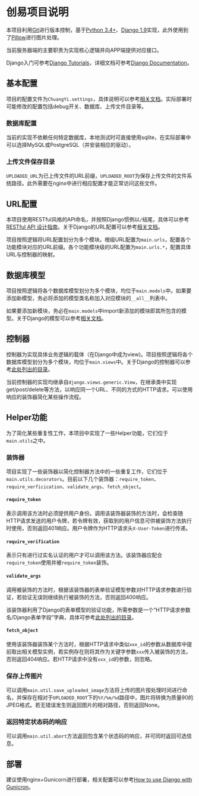 创易项目说明
============
本项目利用[Git](https://git-scm.com/)进行版本控制，基于[Python 3.4+](https://www.python.org/)、[Django 1.9](https://www.djangoproject.com)实现，此外使用到了[Pillow](https://pypi.python.org/pypi/Pillow/)进行图片处理。

当前服务器端的主要职责为实现核心逻辑并向APP端提供对应接口。

Django入门可参考[Django Tutorials](https://docs.djangoproject.com/en/1.9/intro/)，详细文档可参考[Django Documentation](https://docs.djangoproject.com/en/1.9/)。

## 基本配置
项目的配置文件为`ChuangYi.settings`，具体说明可以参考[相关文档](https://docs.djangoproject.com/en/1.9/ref/settings/)。实际部署时可能修改的配置包括debug开关、数据库、上传文件目录等。

### 数据库配置
当前的实现不依赖任何特定数据库，本地测试时可直接使用sqlite，在实际部署中可以选择MySQL或PostgreSQL（并安装相应的驱动）。

### 上传文件保存目录
`UPLOADED_URL`为已上传文件的URL前缀，`UPLOADED_ROOT`为保存上传文件的文件系统路径。此外需要在nginx中进行相应配置才能正常访问这些文件。

## URL配置
本项目使用RESTful风格的API命名，并按照Django惯例以`/`结尾，具体可以参考[RESTful API 设计指南](http://www.ruanyifeng.com/blog/2014/05/restful_api.html)。关于Django的URL配置可以参考[相关文档](https://docs.djangoproject.com/en/1.9/topics/http/urls/)。

项目按照逻辑将URL配置划分为多个模块。根级URL配置为`main.urls`，配置各个功能模块对应的URL前缀。各个功能模块级的URL配置为`main.urls.*`，配置具体URL与控制器的映射。

## 数据库模型
项目按照逻辑将各个数据库模型划分为多个模块，均位于`main.models`中。如果要添加新模型，务必将添加的模型类名称加入对应模块的`__all__`列表中。

如果要添加新模块，务必在`main.models`中import新添加的模块即其所包含的模型。关于Django的模型可以参考[相关文档](https://docs.djangoproject.com/en/1.9/topics/db/models/)。

## 控制器
控制器为实现具体业务逻辑的载体（在Django中成为view)。项目按照逻辑将各个数据库模型划分为多个模块，均位于`main.views`中。关于Django的控制器可以参考[此处列出的目录](https://docs.djangoproject.com/en/1.9/#the-view-layer)。

当前控制器的实现均继承自`django.views.generic.View`，在继承类中实现get/post/delete等方法，以响应同一个URL、不同的方式的HTTP请求。可以使用响应的装饰器简化某些操作流程。

## Helper功能
为了简化某些重复性工作，本项目中实现了一些Helper功能，它们位于`main.utils`之中。

### 装饰器
项目实现了一些装饰器以简化控制器方法中的一些重复工作，它们位于`main.utils.decorators`。目前以下几个装饰器：`require_token`、`require_verficication`、`validate_args`、`fetch_object`。

#### `require_token`
表示调用该方法时必须提供用户身份。调用该装饰器装饰的方法时，会检查随HTTP请求发送的用户令牌，若令牌有效，获取到的用户信息可供被装饰方法执行时使用，否则返回401响应。用户令牌作为HTTP请求头`X-User-Token`进行传递。

#### `require_verification`
表示只有进行过实名认证的用户才可以调用该方法。该装饰器应配合`require_token`使用并被`require_token`装饰。

#### `validate_args`
调用被装饰的方法时，根据该装饰器的表单验证模型参数对HTTP请求参数进行验证，若验证无误则继续执行被装饰的方法，否则返回400响应。

该装饰器利用了Django的表单模型的验证功能，所需参数是一个“HTTP请求参数名/Django表单字段”字典，具体可参考[此处列出的目录](https://docs.djangoproject.com/en/1.10/#forms)。

#### `fetch_object`
使用该装饰器装饰某个方法时，根据HTTP请求中类似`xxx_id`的参数从数据库中提前取出相关模型实例，若实例存在则将其作为关键字参数`xxx`传入被装饰的方法，否则返回404响应。若HTTP请求中没有`xxx_id`的参数，则忽略。

### 保存上传图片
可以调用`main.util.save_uploaded_image`方法将上传的图片按处理时间进行命名，并保存在相对于`UPLOADED_ROOT`下的`%Y/%m/%d`路径中，图片将转换为质量90的JPEG格式。若无错误发生则返回图片的相对路径，否则返回None。

### 返回特定状态码的响应
可以调用`main.util.abort`方法返回包含某个状态码的响应，并可同时返回可选信息。

## 部署
建议使用nginx+Gunicorn进行部署，相关配置可以参考[How to use Django with Gunicron](https://docs.djangoproject.com/en/1.10/howto/deployment/wsgi/gunicorn/)。
